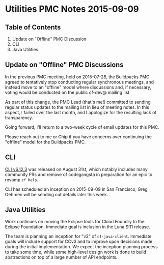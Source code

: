 # Utilities PMC Notes 2015-09-09

## Table of Contents

1. Update on "Offline" PMC Discussion
2. CLI
3. Java Utilities


## Update on "Offline" PMC Discussions

In the previous PMC meeting, held on 2015-07-28, the Buildpacks PMC agreed to tentatively stop conducting regular synchronous meetings, and instead move to an "offline" model where discussions and, if necessary, voting would be conducted on the public cf-dev@ mailing list.

As part of this change, the PMC Lead (that's me!) committed to sending regular status updates to the mailing list in lieu of meeting notes. In this aspect, I failed over the last month, and I apologize for the resulting lack of transparency.

Going forward, I'll return to a two-week cycle of email updates for this PMC.

Please reach out to me or Chip if you have concerns over continuing the "offline" model for the Buildpacks PMC.


## CLI

[CLI v6.12.3][] was released on August 31st, which notably includes many community PRs and remove of codegangsta in preparation for an epic to revamp `cf help`.

  [CLI v6.12.3]: https://github.com/cloudfoundry/cli/releases/tag/v6.12.3

CLI has scheduled an inception on 2015-09-09 in San Francisco, Greg Oehmen will be sending out details later this week.


## Java Utilities

Work continues on moving the Eclipse tools for Cloud Foundry to the Eclipse Foundation. Immediate goal is inclusion in the Luna SR1 release.

The team is planning an inception for "v2" of `cf-java-client`. Immediate goals will include support for CCv3 and to improve upon decisions made during the initial implementation. We expect the inception planning process to take some time, while some high-level design work is done to build abstractions on top of a large number of API endpoints.

